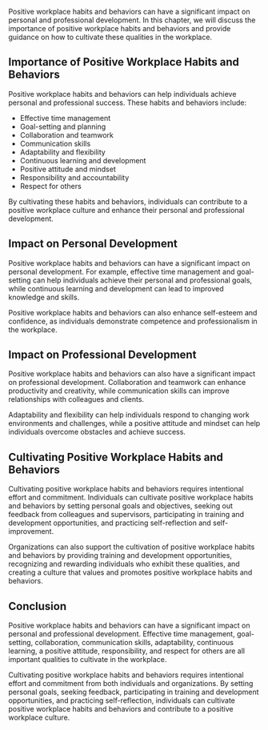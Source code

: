 
Positive workplace habits and behaviors can have a significant impact on personal and professional development. In this chapter, we will discuss the importance of positive workplace habits and behaviors and provide guidance on how to cultivate these qualities in the workplace.

Importance of Positive Workplace Habits and Behaviors
-----------------------------------------------------

Positive workplace habits and behaviors can help individuals achieve personal and professional success. These habits and behaviors include:

* Effective time management
* Goal-setting and planning
* Collaboration and teamwork
* Communication skills
* Adaptability and flexibility
* Continuous learning and development
* Positive attitude and mindset
* Responsibility and accountability
* Respect for others

By cultivating these habits and behaviors, individuals can contribute to a positive workplace culture and enhance their personal and professional development.

Impact on Personal Development
------------------------------

Positive workplace habits and behaviors can have a significant impact on personal development. For example, effective time management and goal-setting can help individuals achieve their personal and professional goals, while continuous learning and development can lead to improved knowledge and skills.

Positive workplace habits and behaviors can also enhance self-esteem and confidence, as individuals demonstrate competence and professionalism in the workplace.

Impact on Professional Development
----------------------------------

Positive workplace habits and behaviors can also have a significant impact on professional development. Collaboration and teamwork can enhance productivity and creativity, while communication skills can improve relationships with colleagues and clients.

Adaptability and flexibility can help individuals respond to changing work environments and challenges, while a positive attitude and mindset can help individuals overcome obstacles and achieve success.

Cultivating Positive Workplace Habits and Behaviors
---------------------------------------------------

Cultivating positive workplace habits and behaviors requires intentional effort and commitment. Individuals can cultivate positive workplace habits and behaviors by setting personal goals and objectives, seeking out feedback from colleagues and supervisors, participating in training and development opportunities, and practicing self-reflection and self-improvement.

Organizations can also support the cultivation of positive workplace habits and behaviors by providing training and development opportunities, recognizing and rewarding individuals who exhibit these qualities, and creating a culture that values and promotes positive workplace habits and behaviors.

Conclusion
----------

Positive workplace habits and behaviors can have a significant impact on personal and professional development. Effective time management, goal-setting, collaboration, communication skills, adaptability, continuous learning, a positive attitude, responsibility, and respect for others are all important qualities to cultivate in the workplace.

Cultivating positive workplace habits and behaviors requires intentional effort and commitment from both individuals and organizations. By setting personal goals, seeking feedback, participating in training and development opportunities, and practicing self-reflection, individuals can cultivate positive workplace habits and behaviors and contribute to a positive workplace culture.
